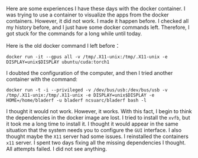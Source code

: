 
Here are some experiences I have these days with the docker container. I was trying to use a container to visualize the apps from the docker containers. 
However, it did not work. I made it happen before. I checked all my history before, and I just have some docker commands left. Therefore, I got stuck for 
the commands for a long while until today. 


Here is the old docker command I left before： 
```
docker run -it --gpus all -v /tmp/.X11-unix:/tmp/.X11-unix -e DISPLAY=unix$DISPLAY ubuntu/cuda:torch1
```
I doubted the configuration of the computer, and then I tried another container with the command: 
```
docker run -t -i --privileged -v /dev/bus/usb:/dev/bus/usb -v /tmp/.X11-unix:/tmp/.X11-unix -e DISPLAY=unix$DISPLAY -e HOME=/home/bladerf -u bladerf ncsuarc/bladerf bash -l
```

I thought it would not work. However, it works. With this fact, I begin to think the dependencies in the docker image are lost. I tried to install the `xvfb`, but it took me a long time to install it. I thought it would appear in the same situation that the system needs you to configure the `GUI` interface. I also thought maybe the `X11` server had some issues. I reinstalled the containers `x11` server. I spent two days fixing all the missing dependencies I thought. All attempts failed. I did not see anything. 

